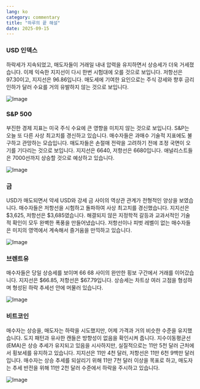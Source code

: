 ```yaml
---
lang: ko
category: commentary
title: "하루의 끝 해설"
date: 2025-09-15
---
```


### USD 인덱스

하락세가 지속되었고, 매도자들이 거래일 내내 압력을 유지하면서 상승세가 더욱 거세졌습니다. 이제 익숙한 지지선이 다시 한번 시험대에 오를 것으로 보입니다. 저항선은 97.30이고, 지지선은 96.86입니다. 매도세에 기여한 요인으로는 주식 강세와 향후 금리 인하가 달러 수요를 거의 유발하지 않는 것으로 보입니다.

![Image](https://markleighedu.github.io/img/Sep-2025/15-Sep-2025/usdindex.jpg)

### S&P 500

부진한 경제 지표는 미국 주식 수요에 큰 영향을 미치지 않는 것으로 보입니다. S&P는 오늘 또 다른 사상 최고치를 경신하고 있습니다. 매수자들은 과매수 기술적 지표에도 불구하고 관망하는 모습입니다. 매도자들은 손절매 전략을 고려하기 전에 조정 국면이 오기를 기다리는 것으로 보입니다. 지지선은 6640, 저항선은 6680입니다. 애널리스트들은 7000선까지 상승할 것으로 예상하고 있습니다.

![Image](https://markleighedu.github.io/img/Sep-2025/15-Sep-2025/sp500.jpg)

### 금

USD가 매도되면서 약세 USD와 강세 금 사이의 역상관 관계가 전형적인 양상을 보였습니다. 매수자들은 저항선을 시험하고 돌파하여 사상 최고치를 경신했습니다. 지지선은 $3,625, 저항선은 $3,685였습니다. 해결되지 않은 지정학적 갈등과 교과서적인 기술적 확인이 모두 완벽한 폭풍을 만들어냈습니다. 저항선이나 피벗 레벨이 없는 매수자들은 미지의 영역에서 계속해서 즐거움을 만끽하고 있습니다.

![Image](https://markleighedu.github.io/img/Sep-2025/15-Sep-2025/gold.jpg)

### 브렌트유

매수자들은 당일 상승세를 보이며 $66~$68 사이의 완만한 횡보 구간에서 거래를 이어갔습니다. 지지선은 $66.85, 저항선은 $67.79입니다. 상승세는 차트상 여러 고점을 형성하며 형성된 하락 추세선 안에 머물러 있습니다.

![Image](https://markleighedu.github.io/img/Sep-2025/15-Sep-2025/brentoil.jpg)

### 비트코인

매수자는 상승을, 매도자는 하락을 시도했지만, 어제 가격과 거의 비슷한 수준을 유지했습니다. 도지 패턴과 유사한 캔들은 방향성이 없음을 확인시켜 줍니다. 지수이동평균선(EMA)은 상승 추세가 유지되고 있음을 시사하지만, 실질적으로는 11만 5천 달러 근처에서 횡보세를 유지하고 있습니다. 지지선은 11만 4천 달러, 저항선은 11만 6천 9백만 달러입니다. 매수자는 상승 추세를 되살리기 위해 11만 7천 달러 이상을 목표로 하고, 매도자는 추세 반전을 위해 11만 2천 달러 수준에서 하락을 주시하고 있습니다.

![Image](https://markleighedu.github.io/img/Sep-2025/15-Sep-2025/bitcoin.jpg)

